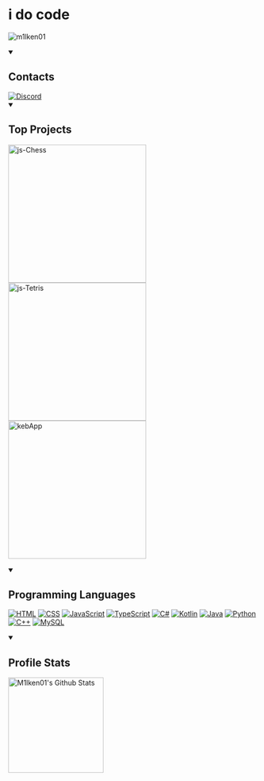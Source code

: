 <!--
**M1lken01/M1lken01** is a ✨ _special_ ✨ repository because its `README.md` (this file) appears on your GitHub profile.
-->
<h1>i do code</h1>

<p>
  <img src="https://komarev.com/ghpvc/?username=m1lken01&label=Profile%20views&color=0e75b6&style=flat" alt="m1lken01"/>
</p>

<details open> 
  <summary><h2>Contacts</h2></summary>
  <a href="https://discordapp.com/users/458907061955067925"><img src="https://img.shields.io/badge/Discord-blue?style=for-the-badge&logo=discord&logoColor=white" alt="Discord"></a>
</details>

<details open> 
  <summary><h2>Top Projects</h2></summary>

  <p align="left">
    <a href="https://github.com/M1lken01/js-Chess"><img width="278" src="https://denvercoder1-github-readme-stats.vercel.app/api/pin/?username=M1lken01&repo=js-Chess&theme=react&bg_color=1F222E&title_color=F85D7F&hide_border=true&icon_color=F8D866&show_icons=true" alt="js-Chess"></a>
    <a href="https://github.com/M1lken01/js-Tetris"><img width="278" src="https://denvercoder1-github-readme-stats.vercel.app/api/pin?username=M1lken01&repo=js-Tetris&theme=react&bg_color=1F222E&title_color=F85D7F&hide_border=true&icon_color=F8D866&show_icons=true" alt="js-Tetris"></a>
    <a href="https://github.com/M1lken01/kebApp"><img width="278" src="https://denvercoder1-github-readme-stats.vercel.app/api/pin/?username=M1lken01&repo=kebApp&theme=react&bg_color=1F222E&title_color=F85D7F&hide_border=true&icon_color=F8D866&show_icons=true" alt="kebApp"></a>
  </p>
</details>

<details open> 
  <summary><h2>Programming Languages</h2></summary>
  <p>
      <a href="https://github.com/search?q=user%3AM1lken01+language%3Ahtml"><img alt="HTML" src="https://img.shields.io/badge/HTML-E34F26.svg?style=for-the-badge&logo=html5&logoColor=white"></a>
      <a href="https://github.com/search?q=user%3AM1lken01+language%3Acss"><img alt="CSS" src="https://img.shields.io/badge/CSS-1572B6.svg?style=for-the-badge&logo=css3&logoColor=white"></a>
      <a href="https://github.com/search?q=user%3AM1lken01+language%3Ajavascript"><img alt="JavaScript" src="https://img.shields.io/badge/JavaScript-F7DF1E.svg?style=for-the-badge&logo=javascript&logoColor=black"></a>
      <a href="https://github.com/search?q=user%3AM1lken01+language%3Atypescript"><img alt="TypeScript" src="https://img.shields.io/badge/typescript-blue?style=for-the-badge&logo=typescript&logoColor=white"></a>
      <a href="https://github.com/search?q=user%3AM1lken01+language%3Acsharp"><img alt="C#" src="https://custom-icon-badges.demolab.com/badge/C%23-68217A.svg?style=for-the-badge&logo=cs2&logoColor=white"></a>
      <a href="https://github.com/search?q=user%3AM1lken01+language%3Akotlin"><img alt="Kotlin" src="https://custom-icon-badges.demolab.com/badge/Kotlin-941398.svg?style=for-the-badge&logo=kotlin&logoColor=white"></a>
      <a href="https://github.com/search?q=user%3AM1lken01+language%3Ajava"><img alt="Java" src="https://custom-icon-badges.demolab.com/badge/Java-007396.svg?style=for-the-badge&logo=java&logoColor=white"></a>
      <a href="https://github.com/search?q=user%3AM1lken01+language%3Apython"><img alt="Python" src="https://img.shields.io/badge/Python-14354C.svg?style=for-the-badge&logo=python&logoColor=white"></a>
      <a href="https://github.com/search?q=user%3AM1lken01+language%3Acpp"><img alt="C++" src="https://custom-icon-badges.demolab.com/badge/C++-9C033A.svg?style=for-the-badge&logo=cpp2&logoColor=white"></a>
      <a href="https://github.com/search?q=user%3AM1lken01+language%3Asql"><img alt="MySQL" src="https://custom-icon-badges.demolab.com/badge/MySQL-025E8C.svg?style=for-the-badge&logo=database&logoColor=white"></a>
  </p>
</details>

<details open> 
  <summary><h2>Profile Stats</h2></summary>
    <a><img alt="M1lken01's Github Stats" src="https://denvercoder1-github-readme-stats.vercel.app/api/?username=M1lken01&show_icons=true&include_all_commits=true&count_private=true&theme=react&hide_border=true&bg_color=1F222E&title_color=F85D7F&icon_color=F8D866" height="192px"/></a>
  <br/>
</details>
